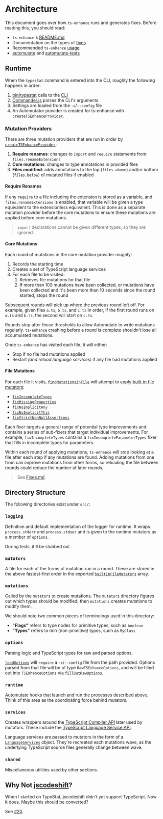 # Architecture

This document goes over how `ts-enhance` runs and generates fixes.
Before reading this, you should read:

- `ts-enhance`'s [README.md](../README.md)
- Documentation on the types of [fixes](./Fixes.md)
- Recommended `ts-enhance` [usage](./Usage.md)
- [automutate](https://github.com/automutate/automutate) and [automutate-tests](https://github.com/automutate/automutate)

## Runtime

When the `typestat` command is entered into the CLI, roughly the following happens in order:

1. [bin/typestat](../bin/typestat) calls to the [CLI](../src/cli/index.ts)
2. [Commander.js](https://github.com/tj/commander.js) parses the CLI's arguments
3. Settings are loaded from the `-c`/`--config` file
4. An Automutator provider is created for ts-enhance with [`createTSEnhanceProvider`](../src/enhance/runtime/createTSEnhanceProvider.ts).

### Mutation Providers

There are three mutation providers that are run in order by [`createTSEnhanceProvider`](../src/enhance/runtime/createTSEnhanceProvider.ts):

1. **Require renames**: changes to `import` and `require` statements from `files.renameExtensions`
2. **Core mutations**: changes to type annotations in provided files
3. **Files modified**: adds annotations to the top (`files.above`) and/or bottom (`files.below`) of mutated files if enabled

#### Require Renames

If any `require` to a file including the extension is stored as a variable, and `files.renameExtensions` is enabled,
that variable will be given a type equivalent to the extensionless equivalent.
This is done as a separate mutation provider before the core mutations to ensure these mutations are applied before core mutations.

> `import` declarations cannot be given different types, so they are ignored.

#### Core Mutations

Each round of mutations in the core mutation provider roughly:

1. Records the starting time
2. Creates a set of TypeScript language services
3. For each file to be visited:
   1. Retrieves file mutations for that file
   2. If more than 100 mutations have been collected, or mutations have been collected and it's been more than 10 seconds since the round started, stops the round

Subsequent rounds will pick up where the previous round left off.
For example, given files `a.ts`, `b.ts`, and `c.ts` in order,
if the first round runs on `a.ts` and `b.ts`, the second will start on `c.ts`.

Rounds stop after those thresholds to allow Automutate to write mutations regularly.
`ts-enhance` crashing before a round is complete shouldn't lose all accumulated mutations.

Once `ts-enhance` has visited each file, it will either:

- Stop if no file had mutations applied
- Restart _(and reload language services)_ if any file had mutations applied

#### File Mutations

For each file it visits, [`findMutationsInFile`](../src/runtime/findMutationsInFile.ts)
will attempt to apply [built-in file mutators](../src/mutators/builtIn/index.ts):

- [`fixIncompleteTypes`](../src/mutators/builtIn/fixIncompleteTypes/README.md)
- [`fixMissingProperties`](../src/mutators/builtIn/fixMissingProperties/README.md)
- [`fixNoImplicitAny`](../src/mutators/builtIn/fixNoImplicitAny/README.md)
- [`fixNoImplicitThis`](../src/mutators/builtIn/fixNoImplicitThis/README.md)
- [`fixStrictNonNullAssertions`](../src/mutators/builtIn/fixStrictNonNullAssertions/README.md)

Each fixer targets a general range of potential type improvements and contains a series of sub-fixers that target individual improvements.
For example, `fixIncompleteTypes` contains a `fixIncompleteParameterTypes` fixer that fills in incomplete types for parameters.

Within each round of applying mutations, `ts-enhance` will stop looking at a file after each step if any mutations are found.
Adding mutations from one from can improve mutations from other forms, so reloading the file between rounds could reduce the number of later rounds.

> See [Fixes.md](./Fixes.md).

## Directory Structure

The following directories exist under `src/`:

### `logging`

Definition and default implementation of the logger for runtime.
It wraps `process.stderr` and `process.stdout` and is given to the runtime mutators as a member of `options`.

During tests, it'll be stubbed out.

### `mutators`

A file for each of the forms of mutation run in a round.
These are stored in the above fastest-first order in the exported [`builtInFileMutators`](../src/mutators/builtInFileMutators.ts) array.

### `mutations`

Called by the `mutators` to create mutations.
The `mutators` directory figures out which types should be modified, then `mutations` creates mutations to modify them.

We should note two common pieces of terminology used in this directory:

- **"Flags"** refers to type nodes for primitive types, such as `boolean`
- **"Types"** refers to rich (non-primitive) types, such as `MyClass`

### `options`

Parsing logic and TypeScript types for raw and parsed options.

[`loadOptions`](../src/options/loadOptions.ts) will `require` a `-c`/`--config` file from the path provided.
Options parsed from that file will be of type `RawTSEnhanceOptions`,
and will be filled out into `TSEnhanceOptions` via [`fillOutRawOptions`](../src/options/fillOutRawOptions.ts).

### `runtime`

Automutate hooks that launch and run the processes described above.
Think of this area as the coordinating force behind mutators.

### `services`

Creates wrappers around the [TypeScript Compiler API](https://github.com/Microsoft/TypeScript/wiki/Using-the-Compiler-API)
later used by mutators.
These include the [TypeScript Language Service API](https://github.com/Microsoft/TypeScript/wiki/Using-the-Language-Service-API).

Language services are passed to mutators in the form of a [`LanguageServices`](../src/services/language.ts) object.
They're recreated each mutations wave, as the underlying TypeScript source files generally change between wave.

### `shared`

Miscellaneous utilities used by other sections.

## Why Not [jscodeshift](https://github.com/facebook/jscodeshift)?

When I started on TypeStat, jscodeshift didn't yet support TypeScript.
Now it does.
Maybe this should be converted?

See [#20](https://github.com/JoshuaKGoldberg/TypeStat/issues/20).
